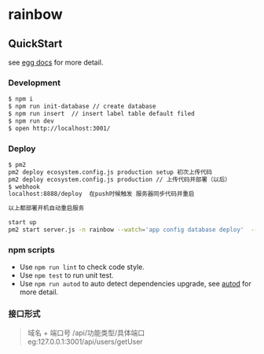 # rainbow



## QuickStart

<!-- add docs here for user -->

see [egg docs][egg] for more detail.

### Development

```bash
$ npm i
$ npm run init-database // create database
$ npm run insert  // insert label table default filed
$ npm run dev
$ open http://localhost:3001/
```

### Deploy

```bash
$ pm2
pm2 deploy ecosystem.config.js production setup 初次上传代码
pm2 deploy ecosystem.config.js production // 上传代码并部署（以后）
$ webhook
localhost:8888/deploy  在push时候触发 服务器同步代码并重启

以上都部署开机自动重启服务

start up
pm2 start server.js -n rainbow --watch='app config database deploy'  --ignore-watch='node_modules logs run'
```

### npm scripts

- Use `npm run lint` to check code style.
- Use `npm test` to run unit test.
- Use `npm run autod` to auto detect dependencies upgrade, see [autod](https://www.npmjs.com/package/autod) for more detail.

[egg]: https://eggjs.org


### 接口形式

> 域名 + 端口号 /api/功能类型/具体端口 eg:127.0.0.1:3001/api/users/getUser
